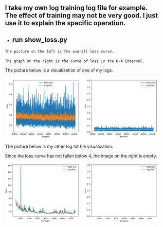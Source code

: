 ## I take my own log training log file for example. The effect of training may not be very good. I just use it to explain the specific operation.

- ## run show_loss.py

```
The picture on the left is the overall loss curve. 

The graph on the right is the curve of loss in the 0-4 interval.
```

The picture below is a visualization of one of my logs.

![1550492109180](1550492109180.png)

The picture below is my other log.txt file visualization. 

Since the loss curve has not fallen below 4, the image on the right is empty.

![1550492928142](1550492928142.png)

